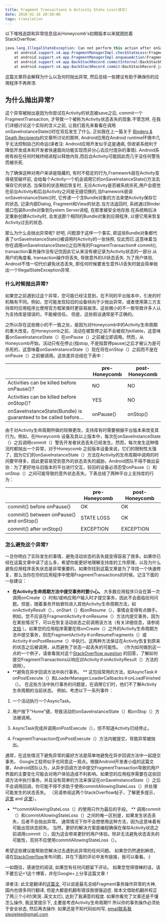 ```yaml
---
title: Fragment Transactions & Activity State Loss(译文)
date: 2018-01-16 20:58:00
tags: translation
---
```



以下堆栈追踪和异常信息自从Honeycomb's初期版本以来就困扰着StackOverflow:

```java
java.lang.IllegalStateException: Can not perform this action after onSaveInstanceState
    at android.support.v4.app.FragmentManagerImpl.checkStateLoss(FragmentManager.java:1341)
    at android.support.v4.app.FragmentManagerImpl.enqueueAction(FragmentManager.java:1352)
    at android.support.v4.app.BackStackRecord.commitInternal(BackStackRecord.java:595)
    at android.support.v4.app.BackStackRecord.commit(BackStackRecord.java:574)
```
这篇文章将会解释为什么以及何时抛出异常, 然后总结一些建议有助于确保你的应用程序不再奔溃.

## **为什么抛出异常?**

这个异常被抛出是因为你尝试在Activity的状态被save之后, commit一个FragmentTransaction, 才导致一个被称为Activity状态丢失的现象.不管怎样, 在我们详细讨论这个实际的含义之前, 让我们首先来看看在调用onSaveInstanceState()时在背后发生了什么. 正如我在上一篇关于 [Binders & Death Recipients](https://www.androiddesignpatterns.com/2013/08/binders-death-recipients.html)的文章所讨论的那样, Android应用在Android runtime环境中几乎无法控制自己的命运(译者注: Android应用开发似乎这是通病, 但收紧系统利于降低开发成本和开发者快速面向功能实现而非分心去应付庞杂的事情). Android系统有权在任何时候终结进程以释放内存,而后台Activity可能因此而几乎没任何警告而被杀死.

为了确保这种对用户来讲是隐藏的, 有时不稳定的行为,Framework层在Activity变得易受破坏前, 会给每个Activity一个机会调用它的onSaveInstanceState()方法去保存它的状态. 当保存的状态稍后恢复时, 无论Activity是否被系统杀死,用户会感觉在前台Activity和后台Activity之间是无缝切换的,当framework层调onSaveInstanceState()时, 它传递一个含Bundle对象的方法来使Activity保存它的状态, 记录内部Dialog, Fragment和View的状态.当方法返回时, 系统通过Binder接口包装Bundle对象到System Server进程, 在那里被安全地存放.在系统稍后决定重新创建Activity时, 会发送那个相同的Bundle对象到应用程序, 以便它用来恢复Activity过去的状态.

那么为什么会抛出异常呢? 好吧, 问题源于这样一个事实, 即这些Bundle对象都代表了onSaveInstanceState()被调用时Activity的一张快照, 仅此而已.这意味着当你在调用onSaveInstanceState()之后所有的FragmentTransaction# commit(), transaction事务操作没有记住因此它从来没有被记录为Activity状态的一部分.从用户的角度看, transaction操作将丢失, 导致意外的UI状态丢失. 为了用户体验, Android不惜一切代价避免状态丢失, 即任何时候要发生意外UI丢失时就会简单抛出一个IllegalStateException异常.

### **什么时候抛出异常?**

如果您之前遇到过这个异常，您可能已经注意到，在不同的平台版本中，引发的时机略有不同。例如，您可能发现较旧的设备倾向于少抛出异常，或者使用第三方支持库时应用程序比使用官方框架类时更容易崩溃。这些微小的不一致导致许多人认为支持库是错误的，不能被信任。 但是，这些假设通常是不正确的。

之所以存在这些微小的不一致之处，是因为对Honeycomb中的Activity生命周期的重大改变。在Honeycomb之前，活动在被暂停之前不会被视为killable，这意味着onSaveInstanceState（）在onPause（）之前被立即调用。然而，从Honeycomb开始，活动只有在停止(指stop, 不是指暂停pause)之后才被认为是可杀死的，这意味着onSaveInstanceState（）现在将在onStop（）之前而不是在onPause（）之前被调用。这些差异总结在下表中：

|                                          | **pre-Honeycomb** | **post-Honeycomb** |
| ---------------------------------------- | ----------------- | ------------------ |
| Activities can be killed before onPause()? | NO                | NO                 |
| Activities can be killed before onStop()? | YES               | NO                 |
| onSaveInstanceState(Bundle) is guaranteed to be called before… | onPause()         | onStop()           |


由于对Activity生命周期所做的轻微更改，支持库有时需要根据平台版本来改变其行为。例如，在Honeycomb 设备及其以上版本中，每次在onSaveInstanceState（）之后调用commit（）警告开发者状态丢失已经发生。然而，每次发生这种情况时都抛出一个异常，对于Honeycomb 之前版本设备来说，它们的限制性太强了，因为它们的onSaveInstanceState（）方法在Activity的生命周期中调用的时间要早得多，因此更容易受到意外的状态丢失的威胁。Android团队不得不做出妥协：为了更好地与旧版本的平台进行交互，较旧的设备必须忍受onPause（）和onStop（）之间可能导致的意外状态丢失。下表总结了两种平台上支持库的行为：

|                                         | **pre-Honeycomb** | **post-Honeycomb** |
| --------------------------------------- | ----------------- | ------------------ |
| commit() before onPause()               | OK                | OK                 |
| commit() between onPause() and onStop() | STATE LOSS        | OK                 |
| commit() after onStop()                 | EXCEPTION         | EXCEPTION          |

### **怎么避免这个异常?**

一旦你明白了实际发生的事情，避免活动状态的丢失就变得容易了很多。如果你已经在这篇文章中读了这么多，希望你能更好地理解支持库的工作原理，以及为什么避免应用程序丢失状态是非常重要的。如果你找到这篇文章是为了寻找一个快速修复，那么当你在你的应用程序中使用FragmentTransactions的时候，记注下面的一些建议：

- **在Activity生命周期方法中提交事务时要小心。** 大多数应用程序只会在第一次调用onCreate（）时和/或响应用户输入时才提交事务，因此不会面临任何问题。但是，随着事务开始冒险进入其他Activity生命周期方法，如onActivityResult（），onStart（）和onResume（），事情会变得有点棘手。例如，您不应该在FragmentActivity＃onResume（）方法内提交事务，因为在某些情况下，可以在恢复活动状态之前调用该方法（有关详细信息，请参阅[文档](http://developer.android.com/reference/android/support/v4/app/FragmentActivity.html#onResume()) ）。如果您的应用程序需要在除onCreate（）之外的Activity生命周期方法中提交事务，则在FragmentActivity＃onResumeFragments（）或Activity＃onPostResume（）中执行。这两种方法保证在Activity恢复到原来的状态之后被调用，从而避免了状态一起丢失的可能性。 （作为如何做到这一点的一个例子，请查看我对这个[StackOverflow question](http://stackoverflow.com/q/16265733/844882) 的回答，了解如何提交FragmentTransactions以响应对Activity＃onActivityResult（）方法的调用）。
- **避免在异步回调方法中执行事务。 **  这包括常用的方法，如AsyncTask＃onPostExecute（）和LoaderManager.LoaderCallbacks＃onLoadFinished（）。 在这些方法中执行事务的问题是，在调用它们时，他们不了解Activity生命周期的当前状态。 例如，考虑以下一系列事件：

1. 一个活动执行一个AsyncTask。

2. 用户按下“Home”键，导致活动的onSaveInstanceState（）和onStop（）方法被调用。

3. AsyncTask完成并调用onPostExecute（），但不知道Activity已经停止。

4. FragmentTransaction在onPostExecute（）方法内被提交，导致异常被抛出。

通常，在这些情况下避免异常的最好方法是简单地避免在异步回调方法中一起提交事务。 Google工程师似乎也同意这一观点。根据Android开发者小组的这篇文章，Android团队认为，从异步回调方法中提交FragmentTransaction导致的用户界面的主要变化可能会对用户体验造成不利影响。如果您的应用程序需要在这些回调方法中执行事务，并且没有简单的方法来保证在onSaveInstanceState（）之后不会调用回调，你可能不得不求助于使用commitAllowingStateLoss（）并处理可能发生的状态丢失。 （另请参阅这两个StackOverflow帖子，了解更多提示，[这里](http://stackoverflow.com/q/8040280/844882) and [这里](http://stackoverflow.com/q/7992496/844882)）。


- **commitAllowingStateLoss（）的使用只作为最后的手段。 **  调用commit（）和commitAllowingStateLoss（）之间的唯一区别是，如果发生状态丢失，后者不会抛出异常。
   通常情况下你不会想使用这种方法，因为这意味着有可能出现状态损失。 当然，更好的解决方案是编程确保在保存Activity状态之前调用commit（），因为这会带来更好的用户体验。除非无法避免状态丢失的可能性，否则不应使用commitAllowingStateLoss（）。

希望这些建议能帮助您解决过去遇到此异常的任何问题。 如果您仍然遇到麻烦，请在[StackOverflow](http://stackoverflow.com/)发布问题，并在下面的评论中发布链接，我可以看看。:)

一如既往，感谢您的阅读, 如果您有任何问题留下评论。 如果您觉得很棒的话，请不要忘记+1这个博客，并在Google+上分享这篇文章！

译者注: 此文是翻译的[这篇文](https://www.androiddesignpatterns.com/2013/08/fragment-transaction-commit-state-loss.html), 可以说是最先总结Fragment事务操作异常的大神, 国内也很多同行翻译, 但是大都是机翻有错误我很强迫症. 故本文借助机翻并校正了两三个小时(笑哭..英文太烂), 达到了我满意的程度. 如果你看完了文章还是不懂怎么操作, 我这里提示下, 主要是考虑Activity生命周期!!! 所以你的事务操作必须处于安全状态, 然后再去操作. 如果还是不知代码如何写, email联系我siesielee@gmail.com